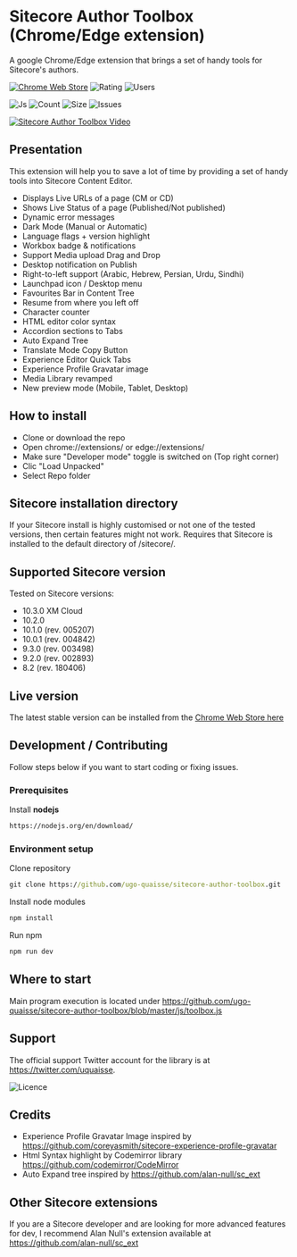 # Sitecore Author Toolbox (Chrome/Edge extension)
A google Chrome/Edge extension that brings a set of handy tools for Sitecore's authors.

[![Chrome Web Store](https://img.shields.io/chrome-web-store/v/mckfcmcdbgkgffdknpkaihjigmcnnbco)](https://chrome.google.com/webstore/detail/mckfcmcdbgkgffdknpkaihjigmcnnbco/)
![Rating](https://img.shields.io/chrome-web-store/rating/mckfcmcdbgkgffdknpkaihjigmcnnbco)
![Users](https://img.shields.io/chrome-web-store/users/mckfcmcdbgkgffdknpkaihjigmcnnbco)

![Js](https://img.shields.io/github/languages/top/ugo-quaisse/sitecore-author-toolbox)
![Count](https://img.shields.io/github/languages/count/ugo-quaisse/sitecore-author-toolbox)
![Size](https://img.shields.io/github/repo-size/ugo-quaisse/sitecore-author-toolbox)
![Issues](https://img.shields.io/github/issues-raw/ugo-quaisse/sitecore-author-toolbox)



[![Sitecore Author Toolbox Video](http://img.youtube.com/vi/f-IT1sLyl44/0.jpg)](http://www.youtube.com/watch?v=f-IT1sLyl44)


## Presentation

This extension will help you to save a lot of time by providing a set of handy tools into Sitecore Content Editor.

* Displays Live URLs of a page (CM or CD)
* Shows Live Status of a page (Published/Not published) 
* Dynamic error messages
* Dark Mode (Manual or Automatic)
* Language flags + version highlight
* Workbox badge & notifications
* Support Media upload Drag and Drop
* Desktop notification on Publish
* Right-to-left support (Arabic, Hebrew, Persian, Urdu, Sindhi)
* Launchpad icon / Desktop menu
* Favourites Bar in Content Tree
* Resume from where you left off
* Character counter
* HTML editor color syntax
* Accordion sections to Tabs
* Auto Expand Tree
* Translate Mode Copy Button
* Experience Editor Quick Tabs
* Experience Profile Gravatar image
* Media Library revamped
* New preview mode (Mobile, Tablet, Desktop)

## How to install

* Clone or download the repo
* Open chrome://extensions/ or edge://extensions/
* Make sure "Developer mode" toggle is switched on (Top right corner)
* Clic "Load Unpacked"
* Select Repo folder

## Sitecore installation directory

If your Sitecore install is highly customised or not one of the tested versions, then certain features might not work.
Requires that Sitecore is installed to the default directory of /sitecore/.


## Supported Sitecore version

Tested on Sitecore versions:
* 10.3.0 XM Cloud
* 10.2.0
* 10.1.0 (rev. 005207)
* 10.0.1 (rev. 004842)
* 9.3.0 (rev. 003498)
* 9.2.0 (rev. 002893)
* 8.2 (rev. 180406)

## Live version

The latest stable version can be installed from the [Chrome Web Store here](https://chrome.google.com/webstore/detail/mckfcmcdbgkgffdknpkaihjigmcnnbco/) 

## Development / Contributing

Follow steps below if you want to start coding or fixing issues.

### Prerequisites

Install **nodejs**

```cmd
https://nodejs.org/en/download/
```

### Environment setup 

Clone repository

```cmd
git clone https://github.com/ugo-quaisse/sitecore-author-toolbox.git
```

Install node modules

```cmd
npm install
```

Run npm

```cmd
npm run dev
```

## Where to start

Main program execution is located under https://github.com/ugo-quaisse/sitecore-author-toolbox/blob/master/js/toolbox.js

## Support

The official support Twitter account for the library is at <https://twitter.com/uquaisse>.

![Licence](https://img.shields.io/github/license/ugo-quaisse/sitecore-author-toolbox)

## Credits

* Experience Profile Gravatar Image inspired by https://github.com/coreyasmith/sitecore-experience-profile-gravatar
* Html Syntax highlight by Codemirror library https://github.com/codemirror/CodeMirror
* Auto Expand tree inspired by https://github.com/alan-null/sc_ext

## Other Sitecore extensions

If you are a Sitecore developer and are looking for more advanced features for dev, I recommend Alan Null's extension available at https://github.com/alan-null/sc_ext

